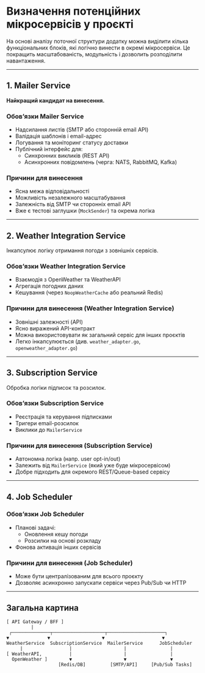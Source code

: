 # Визначення потенційних мікросервісів у проєкті

На основі аналізу поточної структури додатку можна виділити кілька функціональних блоків, які логічно винести в окремі мікросервіси. Це покращить масштабованість, модульність і дозволить розподілити навантаження.

---

## 1. Mailer Service

**Найкращий кандидат на винесення.**

### Обов’язки Mailer Service

- Надсилання листів (SMTP або сторонній email API)
- Валідація шаблонів і email-адрес
- Логування та моніторинг статусу доставки
- Публічний інтерфейс для:
  - Синхронних викликів (REST API)
  - Асинхронних повідомлень (черга: NATS, RabbitMQ, Kafka)

### Причини для винесення

- Ясна межа відповідальності
- Можливість незалежного масштабування
- Залежність від SMTP чи сторонніх email API
- Вже є тестові заглушки (`MockSender`) та окрема логіка

---

## 2. Weather Integration Service

Інкапсулює логіку отримання погоди з зовнішніх сервісів.

### Обов’язки Weather Integration Service

- Взаємодія з OpenWeather та WeatherAPI
- Агрегація погодних даних
- Кешування (через `NoopWeatherCache` або реальний Redis)

### Причини для винесення (Weather Integration Service)

- Зовнішні залежності (API)
- Ясно виражений API-контракт
- Можна використовувати як загальний сервіс для інших проєктів
- Легко інкапсулюється (див. `weather_adapter.go`, `openweather_adapter.go`)

---

## 3. Subscription Service

Обробка логіки підписок та розсилок.

### Обов’язки Subscription Service

- Реєстрація та керування підписками
- Тригери email-розсилок
- Виклики до `MailerService`

### Причини для винесення (Subscription Service)

- Автономна логіка (напр. user opt-in/out)
- Залежить від `MailerService` (який уже буде мікросервісом)
- Добре підходить для окремого REST/Queue-based сервісу

---

## 4. Job Scheduler

### Обов’язки Job Scheduler

- Планові задачі:
  - Оновлення кешу погоди
  - Розсилки на основі розкладу
- Фонова активація інших сервісів

### Причини для винесення (Job Scheduler)

- Може бути централізованим для всього проєкту
- Дозволяє асинхронно запускати сервіси через Pub/Sub чи HTTP

---

## Загальна картина

```plaintext
[ API Gateway / BFF ]
         |
 ┌──────────────┬───────────────────┬─────────────────────┐
▼              ▼                   ▼                     ▼
WeatherService  SubscriptionService  MailerService      JobScheduler
     |                 |                   |                |
[ WeatherAPI,          |                   |                |
  OpenWeather ]        ▼                   ▼                ▼
                   [Redis/DB]         [SMTP/API]     [Pub/Sub Tasks]

